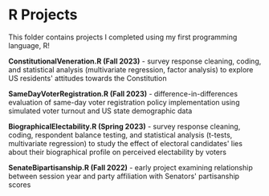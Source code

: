 # R Projects

This folder contains projects I completed using my first programming language, R!

**ConstitutionalVeneration.R (Fall 2023)** - survey response cleaning, coding, and statistical analysis (multivariate regression, factor analysis) to explore US residents' attitudes towards the Constitution

**SameDayVoterRegistration.R (Fall 2023)** - difference-in-differences evaluation of same-day voter registration policy implementation using simulated voter turnout and US state demographic data 

**BiographicalElectability.R (Spring 2023)** - survey response cleaning, coding, respondent balance testing, and statistical analysis (t-tests, multivariate regression) to study the effect of electoral candidates' lies about their biographical profile on perceived electability by voters

**SenateBipartisanship.R (Fall 2022)** - early project examining relationship between session year and party affiliation with Senators' partisanship scores

